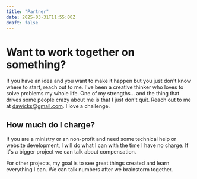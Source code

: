 ```yaml
---
title: "Partner"
date: 2025-03-31T11:55:00Z
draft: false
---
```


# Want to work together on something?

If you have an idea and you want to make it happen but you just don't know where to start, reach out to me. I've been a creative thinker who loves to solve problems my whole life. One of my strengths... and the thing that drives some people crazy about me is that I just don't quit. Reach out to me at <dawicks@gmail.com>. I love a challenge.

## How much do I charge?

If you are a ministry or an non-profit and need some technical help or website development, I will do what I can with the time I have no charge. If it's a bigger project we can talk about compensation.

For other projects, my goal is to see great things created and learn everything I can. We can talk numbers after we brainstorm together.